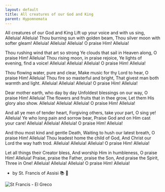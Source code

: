 ```yaml
---
layout: default
title: All creatures of our God and King
parent: Hypomnemata
---
```

All creatures of our God and King Lift up your voice and with us sing, Alleluia! Alleluia! Thou burning sun with golden beam, Thou silver moon with softer gleam! Alleluia! Alleluia! Alleluia! O praise Him! Alleluia!

Thou rushing wind that art so strong Ye clouds that sail in Heaven along, O praise Him! Alleluia! Thou rising moon, in praise rejoice, Ye lights of evening, find a voice! Alleluia! Alleluia! Alleluia! O praise Him! Alleluia!

Thou flowing water, pure and clear, Make music for thy Lord to hear, O praise Him! Alleluia! Thou fire so masterful and bright, That givest man both warmth and light. Alleluia! Alleluia! Alleluia! O praise Him! Alleluia!

Dear mother earth, who day by day Unfoldest blessings on our way, O praise Him! Alleluia! The flowers and fruits that in thee grow, Let them His glory also show. Alleluia! Alleluia! Alleluia! O praise Him! Alleluia!

And all ye men of tender heart, Forgiving others, take your part, O sing ye! Alleluia! Ye who long pain and sorrow bear, Praise God and on Him cast your care! Alleluia! Alleluia! Alleluia! O praise Him! Alleluia!

And thou most kind and gentle Death, Waiting to hush our latest breath, O praise Him! Alleluia! Thou leadest home the child of God, And Christ our Lord the way hath trod. Alleluia! Alleluia! Alleluia! O praise Him! Alleluia!

Let all things their Creator bless, And worship Him in humbleness, O praise Him! Alleluia! Praise, praise the Father, praise the Son, And praise the Spirit, Three in One! Alleluia! Alleluia! Alleluia! O praise Him! Alleluia!

- by St. Francis of Assisi 📚 💬

![St Francis - El Greco](https://7robots.micro.blog/uploads/2024/94ffab352a.jpg "St Francis - El Greco")

